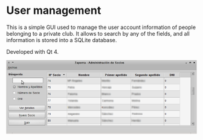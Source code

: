 User management
===============

This is a simple GUI used to manage the user account information of people belonging to a private club. It allows to search by any of the fields, and all information is stored into a SQLite database.

Developed with Qt 4.

![Screenshot](doc/screenshot.png)
